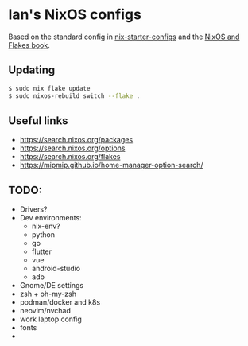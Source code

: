 # Ian's NixOS configs

Based on the standard config in [nix-starter-configs](https://github.com/Misterio77/nix-starter-configs) and the [NixOS and Flakes book](https://nixos-and-flakes.thiscute.world/).

## Updating

```bash
$ sudo nix flake update
$ sudo nixos-rebuild switch --flake .
```

## Useful links

- https://search.nixos.org/packages
- https://search.nixos.org/options
- https://search.nixos.org/flakes
- https://mipmip.github.io/home-manager-option-search/

## TODO:

- Drivers?
- Dev environments:
  - nix-env?
  - python
  - go
  - flutter
  - vue
  - android-studio
  - adb
- Gnome/DE settings
- zsh + oh-my-zsh
- podman/docker and k8s
- neovim/nvchad
- work laptop config
- fonts
-
